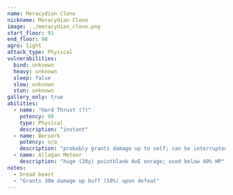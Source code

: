 ```yaml
---
name: Meracydian Clone
nickname: Meracydian Clone
image: ../meracydian_clone.png
start_floor: 91
end_floor: 98
agro: Sight
attack_type: Physical
vulnerabilities:
  bind: unknown
  heavy: unknown
  sleep: false
  slow: unknown
  stun: unknown
gallery_only: true
abilities:
  - name: "Hard Thrust (?)"
    potency: 90
    type: Physical
    description: "instant"
  - name: Berserk
    potency: n/a
    description: "probably grants damage up to self; can be interrupted"
  - name: Allagan Meteor
    description: "huge (20y) pointblank AoE enrage; used below 40% HP"
notes:
  - Dread beast
  - "Grants 30m damage up buff (10%) upon defeat"
---
```

